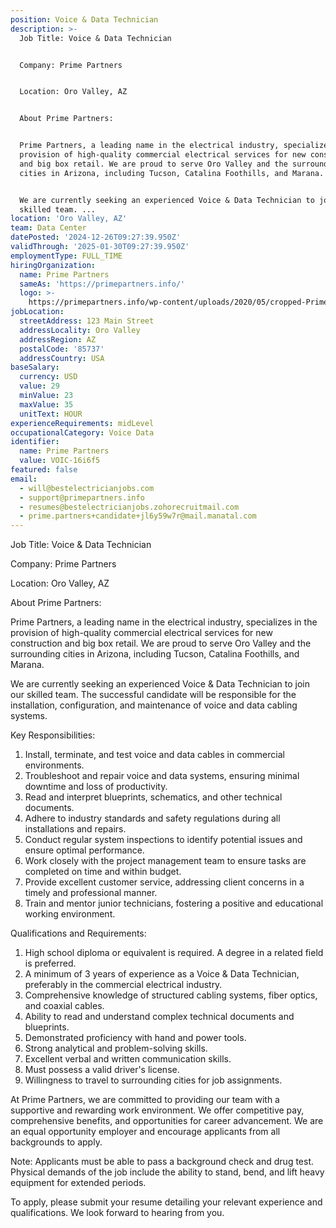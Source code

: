 ```yaml
---
position: Voice & Data Technician
description: >-
  Job Title: Voice & Data Technician


  Company: Prime Partners


  Location: Oro Valley, AZ


  About Prime Partners:


  Prime Partners, a leading name in the electrical industry, specializes in the
  provision of high-quality commercial electrical services for new construction
  and big box retail. We are proud to serve Oro Valley and the surrounding
  cities in Arizona, including Tucson, Catalina Foothills, and Marana. 


  We are currently seeking an experienced Voice & Data Technician to join our
  skilled team. ...
location: 'Oro Valley, AZ'
team: Data Center
datePosted: '2024-12-26T09:27:39.950Z'
validThrough: '2025-01-30T09:27:39.950Z'
employmentType: FULL_TIME
hiringOrganization:
  name: Prime Partners
  sameAs: 'https://primepartners.info/'
  logo: >-
    https://primepartners.info/wp-content/uploads/2020/05/cropped-Prime-Partners-Logo-NO-BG-1-1.png
jobLocation:
  streetAddress: 123 Main Street
  addressLocality: Oro Valley
  addressRegion: AZ
  postalCode: '85737'
  addressCountry: USA
baseSalary:
  currency: USD
  value: 29
  minValue: 23
  maxValue: 35
  unitText: HOUR
experienceRequirements: midLevel
occupationalCategory: Voice Data
identifier:
  name: Prime Partners
  value: VOIC-16i6f5
featured: false
email:
  - will@bestelectricianjobs.com
  - support@primepartners.info
  - resumes@bestelectricianjobs.zohorecruitmail.com
  - prime.partners+candidate+jl6y59w7r@mail.manatal.com
---
```




Job Title: Voice & Data Technician

Company: Prime Partners

Location: Oro Valley, AZ

About Prime Partners:

Prime Partners, a leading name in the electrical industry, specializes in the provision of high-quality commercial electrical services for new construction and big box retail. We are proud to serve Oro Valley and the surrounding cities in Arizona, including Tucson, Catalina Foothills, and Marana. 

We are currently seeking an experienced Voice & Data Technician to join our skilled team. The successful candidate will be responsible for the installation, configuration, and maintenance of voice and data cabling systems.

Key Responsibilities:

1. Install, terminate, and test voice and data cables in commercial environments.
2. Troubleshoot and repair voice and data systems, ensuring minimal downtime and loss of productivity.
3. Read and interpret blueprints, schematics, and other technical documents.
4. Adhere to industry standards and safety regulations during all installations and repairs.
5. Conduct regular system inspections to identify potential issues and ensure optimal performance.
6. Work closely with the project management team to ensure tasks are completed on time and within budget.
7. Provide excellent customer service, addressing client concerns in a timely and professional manner.
8. Train and mentor junior technicians, fostering a positive and educational working environment.

Qualifications and Requirements:

1. High school diploma or equivalent is required. A degree in a related field is preferred.
2. A minimum of 3 years of experience as a Voice & Data Technician, preferably in the commercial electrical industry.
3. Comprehensive knowledge of structured cabling systems, fiber optics, and coaxial cables.
4. Ability to read and understand complex technical documents and blueprints.
5. Demonstrated proficiency with hand and power tools.
6. Strong analytical and problem-solving skills.
7. Excellent verbal and written communication skills.
8. Must possess a valid driver's license.
9. Willingness to travel to surrounding cities for job assignments.

At Prime Partners, we are committed to providing our team with a supportive and rewarding work environment. We offer competitive pay, comprehensive benefits, and opportunities for career advancement. We are an equal opportunity employer and encourage applicants from all backgrounds to apply.

Note: Applicants must be able to pass a background check and drug test. Physical demands of the job include the ability to stand, bend, and lift heavy equipment for extended periods. 

To apply, please submit your resume detailing your relevant experience and qualifications. We look forward to hearing from you.
